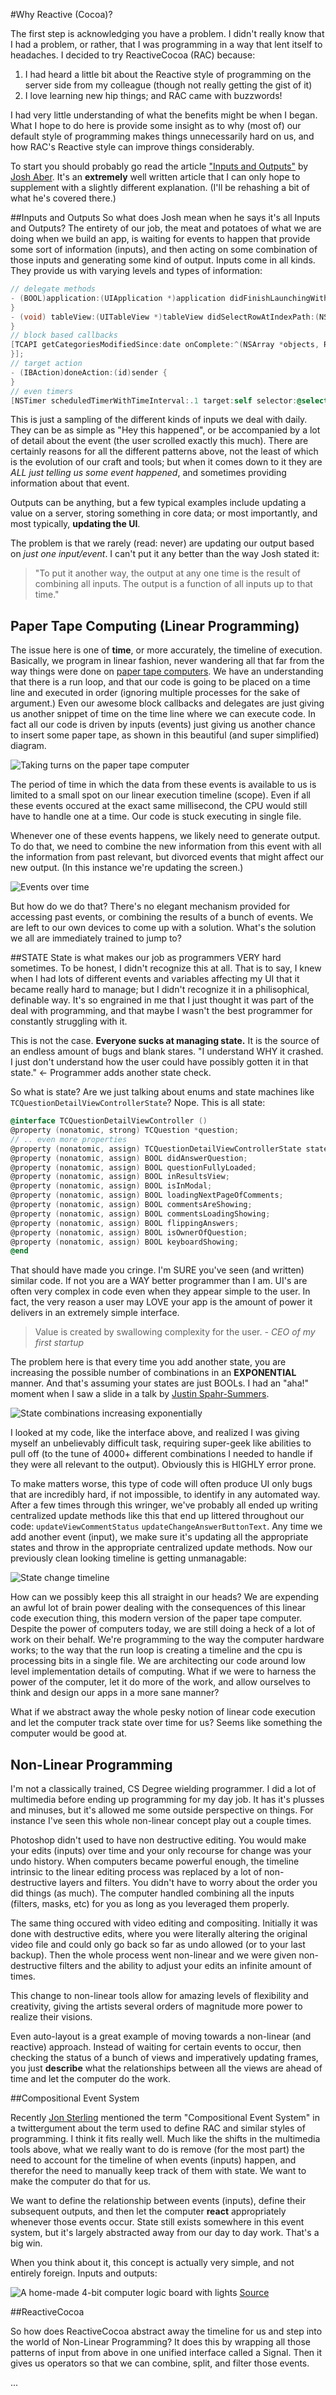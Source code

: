 #Why Reactive (Cocoa)?

The first step is acknowledging you have a problem. I didn't really know that I had a problem, or rather, that I was programming in a way that lent itself to headaches. I decided to try ReactiveCocoa (RAC) because:

1. I had heard a little bit about the Reactive style of programming on the server side from my colleague (though not really getting the gist of it) 
2. I love learning new hip things; and RAC came with buzzwords! 

I had very little understanding of what the benefits might be when I began. What I hope to do here is provide some insight as to why (most of) our default style of programming makes things unnecessarily hard on us, and how RAC's Reactive style can improve things considerably.

To start you should probably go read the article ["Inputs and Outputs"](http://blog.maybeapps.com/post/42894317939/input-and-output) by [Josh Aber](https://twitter.com/joshaber). It's an **extremely** well written article that I can only hope to supplement with a slightly different explanation. (I'll be rehashing a bit of what he's covered there.)

##Inputs and Outputs
So what does Josh mean when he says it's all Inputs and Outputs? The entirety of our job, the meat and potatoes of what we are doing when we build an app, is waiting for events to happen that provide some sort of information (inputs), and then acting on some combination of those inputs and generating some kind of output. Inputs come in all kinds. They provide us with varying levels and types of information:

```Objective-C
// delegate methods
- (BOOL)application:(UIApplication *)application didFinishLaunchingWithOptions:(NSDictionary *)launchOptions {
}
- (void) tableView:(UITableView *)tableView didSelectRowAtIndexPath:(NSIndexPath *)indexPath {
}
// block based callbacks
[TCAPI getCategoriesModifiedSince:date onComplete:^(NSArray *objects, RKObjectRequestOperation *operation, NSError *error) {
}];
// target action
- (IBAction)doneAction:(id)sender {
}
// even timers
[NSTimer scheduledTimerWithTimeInterval:.1 target:self selector:@selector(spinIt:) userInfo:nil repeats:YES];
```

This is just a sampling of the different kinds of inputs we deal with daily. They can be as simple as "Hey this happened", or be accompanied by a lot of detail about the event (the user scrolled exactly this much). There are certainly reasons for all the different patterns above, not the least of which is the evolution of our craft and tools; but when it comes down to it they are *ALL just telling us some event happened*, and sometimes providing information about that event.

Outputs can be anything, but a few typical examples include updating a value on a server, storing something in core data; or most importantly, and most typically, **updating the UI**.

The problem is that we rarely (read: never) are updating our output based on *just one input/event*. I can't put it any better than the way Josh stated it: 
>"To put it another way, the output at any one time is the result of combining all inputs. The output is a function of all inputs up to that time."

## Paper Tape Computing (Linear Programming)
The issue here is one of **time**, or more accurately, the timeline of execution. Basically, we program in linear fashion, never wandering all that far from the way things were done on [paper tape computers](https://www.youtube.com/watch?v=uqyVgrplrno). We have an understanding that there is a run loop, and that our code is going to be placed on a time line and executed in order (ignoring multiple processes for the sake of argument.) Even our awesome block callbacks and delegates are just giving us another snippet of time on the time line where we can execute code. In fact all our code is driven by inputs (events) just giving us another chance to insert some paper tape, as shown in this beautiful (and super simplified) diagram.

![Taking turns on the paper tape computer][code-timeline]

The period of time in which the data from these events is available to us is limited to a small spot on our linear execution timeline (scope). Even if all these events occured at the exact same millisecond, the CPU would still have to handle one at a time. Our code is stuck executing in single file. 

Whenever one of these events happens, we likely need to generate output. To do that, we need to combine the new information from this event with all the information from past relevant, but divorced events that might affect our new output. (In this instance we're updating the screen.)

![Events over time][events]

But how do we do that? There's no elegant mechanism provided for accessing past events, or combining the results of a bunch of events. We are left to our own devices to come up with a solution. What's the solution we all are immediately trained to jump to?

##STATE
State is what makes our job as programmers VERY hard sometimes. To be honest, I didn't recognize this at all. That is to say, I knew when I had lots of different events and variables affecting my UI that it became really hard to manage; but I didn't recognize it in a philisophical, definable way. It's so engrained in me that I just thought it was part of the deal with programming, and that maybe I wasn't the best programmer for constantly struggling with it. 

This is not the case. **Everyone sucks at managing state.** It is the source of an endless amount of bugs and blank stares. "I understand WHY it crashed. I just don't understand how the user could have possibly gotten it in that state." &#8592; Programmer adds another state check.

So what is state? Are we just talking about enums and state machines like `TCQuestionDetailViewControllerState`? Nope. This is all state:

``` Objective-C
@interface TCQuestionDetailViewController ()
@property (nonatomic, strong) TCQuestion *question;
// .. even more properties
@property (nonatomic, assign) TCQuestionDetailViewControllerState state;
@property (nonatomic, assign) BOOL didAnswerQuestion;
@property (nonatomic, assign) BOOL questionFullyLoaded;
@property (nonatomic, assign) BOOL inResultsView;
@property (nonatomic, assign) BOOL isInModal;
@property (nonatomic, assign) BOOL loadingNextPageOfComments;
@property (nonatomic, assign) BOOL commentsAreShowing;
@property (nonatomic, assign) BOOL commentsLoadingShowing;
@property (nonatomic, assign) BOOL flippingAnswers;
@property (nonatomic, assign) BOOL isOwnerOfQuestion;
@property (nonatomic, assign) BOOL keyboardShowing;
@end
```

That should have made you cringe. I'm SURE you've seen (and written) similar code. If not you are a WAY better programmer than I am. UI's are often very complex in code even when they appear simple to the user. In fact, the very reason a user may LOVE your app is the amount of power it delivers in an extremely simple interface.
> Value is created by swallowing complexity for the user.  *- CEO of my first startup*

The problem here is that every time you add another state, you are increasing the possible number of combinations in an **EXPONENTIAL** manner. And that's assuming your states are just BOOLs. I had an "aha!" moment when I saw a slide in a talk by [Justin Spahr-Summers](http://twitter.comjspahrsummers).

![State combinations increasing exponentially][state]

I looked at my code, like the interface above, and realized I was giving myself an unbelievably difficult task, requiring super-geek like abilities to pull off (to the tune of 4000+ different combinations I needed to handle if they were all relevant to the output). Obviously this is HIGHLY error prone.

To make matters worse, this type of code will often produce UI only bugs that are incredibly hard, if not impossible, to identify in any automated way. After a few times through this wringer, we've probably all ended up writing centralized update methods like this that end up littered throughout our code: `updateViewCommentStatus` `updateChangeAnswerButtonText`. Any time we add another event (input), we make sure it's updating all the appropriate states and throw in the appropriate centralized update methods. Now our previously clean looking timeline is getting unmanagable:

![State change timeline][state-change]

How can we possibly keep this all straight in our heads? We are expending an awful lot of brain power dealing with the consequences of this linear code execution thing, this modern version of the paper tape computer. Despite the power of computers today, we are still doing a heck of a lot of work on their behalf. We're programming to the way the computer hardware works; to the way that the run loop is creating a timeline and the cpu is processing bits in a single file. We are architecting our code around low level implementation details of computing. What if we were to harness the power of the computer, let it do more of the work, and allow ourselves to think and design our apps in a more sane manner?

What if we abstract away the whole pesky notion of linear code execution and let the computer track state over time for us? Seems like something the computer would be good at.

## Non-Linear Programming

I'm not a classically trained, CS Degree wielding programmer. I did a lot of multimedia before ending up programming for my day job. It has it's plusses and minuses, but it's allowed me some outside perspective on things. For instance I've seen this whole non-linear concept play out a couple times. 

Photoshop didn't used to have non destructive editing. You would make your edits (inputs) over time and your only recourse for change was your undo history. When computers became powerful enough, the timeline intrinsic to the linear editing process was replaced by a lot of non-destructive layers and filters. You didn't have to worry about the order you did things (as much). The computer handled combining all the inputs (filters, masks, etc) for you as long as you leveraged them properly.

The same thing occured with video editing and compositing. Initially it was done with destructive edits, where you were literally altering the original video file and could only go back so far as undo allowed (or to your last backup). Then the whole process went non-linear and we were given non-destructive filters and the ability to adjust your edits an infinite amount of times.

This change to non-linear tools allow for amazing levels of flexibility and creativity, giving the artists several orders of magnitude more power to realize their visions.

Even auto-layout is a great example of moving towards a non-linear (and reactive) approach. Instead of waiting for certain events to occur, then checking the status of a bunch of views and imperatively updating frames, you just **describe** what the relationships between all the views are ahead of time and let the computer do the work.

##Compositional Event System

Recently [Jon Sterling](https://twitter.com/jonsterling) mentioned the term "Compositional Event System" in a twittergument about the term used to define RAC and similar styles of programming. I think it fits really well. Much like the shifts in the multimedia tools above, what we really want to do is remove (for the most part) the need to account for the timeline of when events (inputs) happen, and therefor the need to manually keep track of them with state. We want to make the computer do that for us.

We want to define the relationship between events (inputs), define their subsequent outputs, and then let the computer **react** appropriately whenever those events occur. State still exists somewhere in this event system, but it's largely abstracted away from our day to day work. That's a big win.

When you think about it, this concept is actually very simple, and not entirely foreign. Inputs and outputs:

![A home-made 4-bit computer logic board with lights][logic-board]
[Source](http://www.waitingforfriday.com/index.php/4-Bit_Computer)

##ReactiveCocoa

So how does ReactiveCocoa abstract away the timeline for us and step into the world of Non-Linear Programming? It does this by wrapping all those patterns of input from above in one unified interface called a Signal. Then it gives us operators so that we can combine, split, and filter those events.

...


[code-timeline]: images/code-timeline.png "Taking turns on the paper tape computer"
[events]: images/events.png "We're all just dots on this groovy timeline, man."
[state]: images/state.png "Alright. Shut it down. We blew it."
[state-change]: images/state-change.png "Take Illustrator away from this guy."
[logic-board]: images/logic-board.jpg "Man that seems satisfying."
